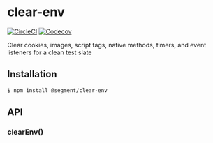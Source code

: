 # clear-env

[![CircleCI](https://circleci.com/gh/segmentio/clear-env.svg?style=shield&circle-token=0d9ea29a911349195ec139379633094ed2560f3d)](https://circleci.com/gh/segmentio/clear-env)
[![Codecov](https://img.shields.io/codecov/c/github/segmentio/clear-env/master.svg?maxAge=2592000)](https://codecov.io/gh/segmentio/clear-env)

Clear cookies, images, script tags, native methods, timers, and event listeners for a clean test slate

## Installation

```sh
$ npm install @segment/clear-env
```

## API

### clearEnv()
